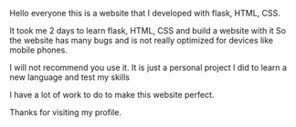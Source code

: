 Hello everyone this is a website that I developed with flask, HTML, CSS.

It took me 2 days to learn flask, HTML, CSS and build a website with it So the website has many bugs and 
is not really optimized for devices like mobile phones.

I will not recommend you use it. It is just a personal project I did to learn a new language and test my skills 

I have a lot of work to do to make this website perfect.

Thanks for visiting my profile.
